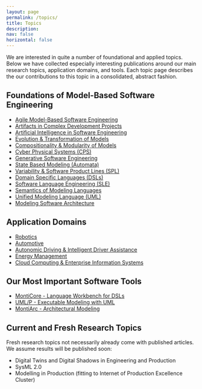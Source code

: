 ```yaml
---
layout: page
permalink: /topics/
title: Topics
description: 
nav: false
horizontal: false
---
```

We are interested in quite a number of foundational and applied topics. Below we have collected especially interesting publications around our main research topics, application domains, and tools. Each topic page describes the our contributions to this topic in a consolidated, abstract fashion.

## Foundations of Model-Based Software Engineering
- [Agile Model-Based Software Engineering](https://www.se-rwth.de/topics/Agile-MBSE.php)
- [Artifacts in Complex Development Projects](https://www.se-rwth.de/topics/Artifacts.php)
- [Artificial Intelligence in Software Engineering](https://www.se-rwth.de/topics/Artificial-Intelligence-in-Software-Engineering.php)
- [Evolution & Transformation of Models](https://www.se-rwth.de/topics/Evolution.php)
- [Compositionality & Modularity of Models](https://www.se-rwth.de/topics/Compositionality.php)
- [Cyber Physical Systems (CPS)](https://www.se-rwth.de/topics/Cyber-Physical-Systems.php)
- [Generative Software Engineering](https://www.se-rwth.de/topics/Generative-SE.php)
- [State Based Modeling (Automata)](https://www.se-rwth.de/topics/State-Based-Modeling.php)
- [Variability & Software Product Lines (SPL)](https://www.se-rwth.de/topics/Variability.php)
- [Domain Specific Languages (DSLs)](https://www.se-rwth.de/topics/Domain-Specific-Languages.php)
- [Software Language Engineering (SLE)](https://www.se-rwth.de/topics/Language-Engineering.php)
- [Semantics of Modeling Languages](https://www.se-rwth.de/topics/Semantics.php)
- [Unified Modeling Language (UML)](https://www.se-rwth.de/topics/Unified-Modeling-Language.php)
- [Modeling Software Architecture](https://www.se-rwth.de/topics/Software-Architecture.php)

<!-- <div class="projects">
    {% assign sorted_topics = site.topics | sort: "importance" %}
      <div class="grid">
        {% for topic in sorted_topics %}
          {% include topics.html %}
        {% endfor %}
      </div>
</div> -->

## Application Domains
- [Robotics](https://www.se-rwth.de/topics/Robotics.php)
- [Automotive](https://www.se-rwth.de/topics/Automotive.php)
- [Autonomic Driving & Intelligent Driver Assistance](https://www.se-rwth.de/topics/Autonomic-Driving.php)
- [Energy Management](https://www.se-rwth.de/topics/Energy-Management.php)
- [Cloud Computing & Enterprise Information Systems](https://www.se-rwth.de/topics/Cloud.php)

## Our Most Important Software Tools
- [MontiCore - Language Workbench for DSLs](https://www.se-rwth.de/topics/MontiCore.php)
- [UML/P - Executable Modeling with UML](https://www.se-rwth.de/topics/UML-P.php)
- [MontiArc - Architectural Modeling](https://www.se-rwth.de/topics/Software-Architecture.php)

## Current and Fresh Research Topics
Fresh research topics not necessarily already come with published articles. We assume results will be published soon:
- Digital Twins and Digital Shadows in Engineering and Production
- SysML 2.0
- Modelling in Production (fitting to Internet of Production Excellence Cluster)